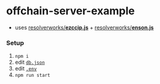 # offchain-server-example

* uses [resolverworks/**ezccip.js**](https://github.com/resolverworks/ezccip.js) + [resolverworks/**enson.js**](https://github.com/resolverworks/enson.js)

### Setup

1. `npm i`
1. edit [`db.json`](./db.json)
1. edit [`.env`](./env)
1. `npm run start`
